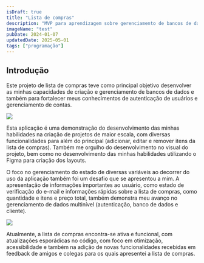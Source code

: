 ```yaml
---
isDraft: true
title: "Lista de compras"
description: "MVP para aprendizagem sobre gerenciamento de bancos de dados e autenticação de usuários."
imageName: "test"
pubDate: 2024-01-07
updatedDate: 2025-05-01
tags: ["programação"]
---
```


## Introdução
Este projeto de lista de compras teve como principal objetivo desenvolver as minhas capacidades de criação e gerenciamento de bancos de dados e também para fortalecer meus conhecimentos de autenticação de usuários e gerenciamento de contas.

![](https://andremourasantos.com.br/assets/image-1-rM2NzJJp.png)

Esta aplicação é uma demonstração do desenvolvimento das minhas habilidades na criação de projetos de maior escala, com diversas funcionalidades para além do principal (adicionar, editar e remover itens da lista de compras). Também me orgulho do desenvolvimento no visual do projeto, bem como no desenvolvimento das minhas habilidades utilizando o Figma para criação dos layouts.

O foco no gerenciamento do estado de diversas variáveis ao decorrer do uso da aplicação também foi um desafio que se apresentou a mim. A apresentação de informações importantes ao usuário, como estado de verificação do e-mail e informações rápidas sobre a lista de compras, como quantidade e itens e preço total, também demonstra meu avanço no gerenciamento de dados multinível (autenticação, banco de dados e cliente).

![](https://andremourasantos.com.br/assets/image-2-MWxMvaDP.png)

Atualmente, a lista de compras encontra-se ativa e funcional, com atualizações esporádicas no código, com foco em otimização, acessibilidade e também na adição de novas funcionalidades recebidas em feedback de amigos e colegas para os quais apresentei a lista de compras.